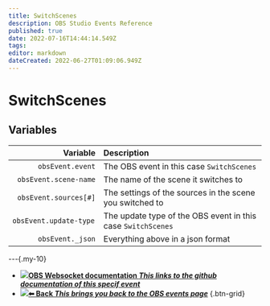 ```yaml
---
title: SwitchScenes
description: OBS Studio Events Reference
published: true
date: 2022-07-16T14:44:14.549Z
tags: 
editor: markdown
dateCreated: 2022-06-27T01:09:06.949Z
---
```


# SwitchScenes

## Variables

| Variable | Description |
|---------:|:------------|
| `obsEvent.event` | The OBS event in this case `SwitchScenes`
| `obsEvent.scene-name` | The name of the scene it switches to
| `obsEvent.sources[#]` | The settings of the sources in the scene you switched to
| `obsEvent.update-type	` | The update type of the OBS event in this case `SwitchScenes`
| `obsEvent._json` | Everything above in a json format

---{.my-10}

* [<img src="https://wiki.streamer.bot/logos/github-logo.png"/>**OBS Websocket documentation *This links to the github documentation of this specif event***](https://github.com/obsproject/obs-websocket/blob/4.x-current/docs/generated/protocol.md#switchscenes)
* [<img src="https://wiki.streamer.bot/logos/streamerbot.png"/>**⬅ Back *This brings you back to the OBS events page***](/en/Broadcasters/OBS/Events)
{.btn-grid}
